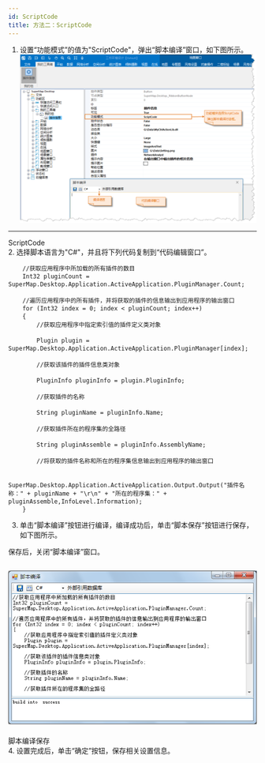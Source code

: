 ```yaml
---
id: ScriptCode
title: 方法二：ScriptCode
---
```

  1. 设置“功能模式”的值为"ScriptCode"，弹出“脚本编译”窗口，如下图所示。
![](img/ScriptCode.png)  
---  
ScriptCode  
  2. 选择脚本语言为"C#"，并且将下列代码复制到“代码编辑窗口”。

```
    //获取应用程序中所加载的所有插件的数目
    Int32 pluginCount = SuperMap.Desktop.Application.ActiveApplication.PluginManager.Count;
    
    //遍历应用程序中的所有插件，并将获取的插件的信息输出到应用程序的输出窗口
    for (Int32 index = 0; index < pluginCount; index++)
    {
        //获取应用程序中指定索引值的插件定义类对象
    
        Plugin plugin = SuperMap.Desktop.Application.ActiveApplication.PluginManager[index];
    	
        //获取该插件的插件信息类对象
    
        PluginInfo pluginInfo = plugin.PluginInfo;
    	
        //获取插件的名称
    
        String pluginName = pluginInfo.Name;
    
        //获取插件所在的程序集的全路径
    
        String pluginAssemble = pluginInfo.AssemblyName;
    
        //将获取的插件名称和所在的程序集信息输出到应用程序的输出窗口
    
        SuperMap.Desktop.Application.ActiveApplication.Output.Output("插件名称：" + pluginName + "\r\n" + "所在的程序集：" + pluginAssemble,InfoLevel.Information);
    }
```
    

  3. 单击“脚本编译”按钮进行编译，编译成功后，单击“脚本保存”按钮进行保存，如下图所示。

保存后，关闭“脚本编译”窗口。

![](img/ScriptCode1.png)  
---  
脚本编译保存  
  4. 设置完成后，单击“确定”按钮，保存相关设置信息。



